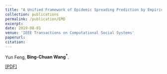 ```yaml
---
title: "A Unified Framework of Epidemic Spreading Prediction by Empirical Mode Decomposition- Based Ensemble Learning Techniques"
collection: publications
permalink: /publication/EMD
excerpt: 
date: 2019-08-01
venue: 'IEEE Transactions on Computational Social Systems'
paperurl: 
citation: 
---
```

Yun Feng, __Bing-Chuan Wang<sup>\*</sup>__.

[\[PDF\]](http://bingchuanwang.github.io/files/EMD.pdf)
